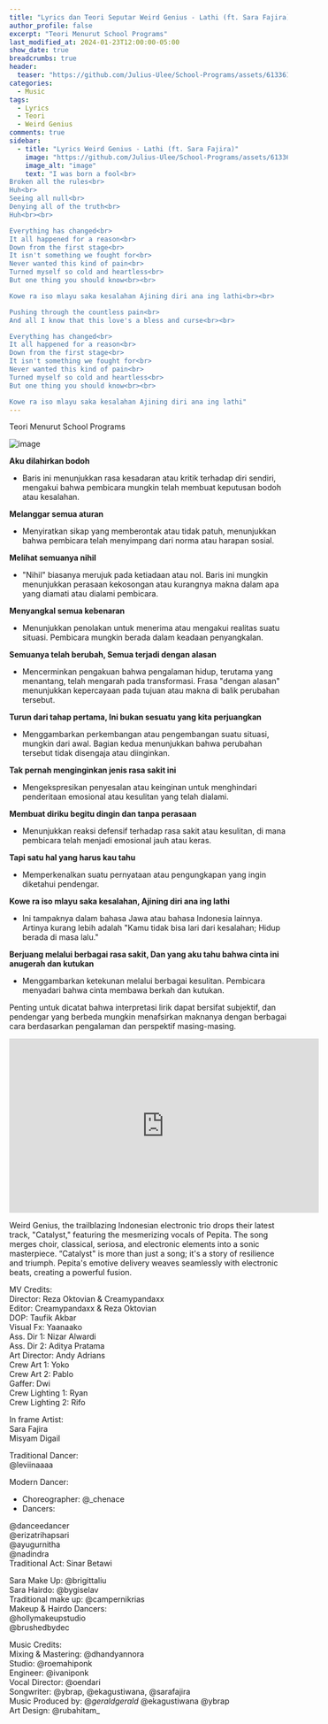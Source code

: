 ```yaml
---
title: "Lyrics dan Teori Seputar Weird Genius - Lathi (ft. Sara Fajira)"
author_profile: false
excerpt: "Teori Menurut School Programs"
last_modified_at: 2024-01-23T12:00:00-05:00
show_date: true
breadcrumbs: true
header:
  teaser: "https://github.com/Julius-Ulee/School-Programs/assets/61336116/e60f4265-f745-4177-895e-bb10a3762eb8"
categories:
  - Music
tags:
  - Lyrics
  - Teori
  - Weird Genius
comments: true
sidebar:
  - title: "Lyrics Weird Genius - Lathi (ft. Sara Fajira)"
    image: "https://github.com/Julius-Ulee/School-Programs/assets/61336116/e60f4265-f745-4177-895e-bb10a3762eb8"
    image_alt: "image"
    text: "I was born a fool<br>
Broken all the rules<br>
Huh<br>
Seeing all null<br>
Denying all of the truth<br>
Huh<br><br>

Everything has changed<br>
It all happened for a reason<br>
Down from the first stage<br>
It isn't something we fought for<br>
Never wanted this kind of pain<br>
Turned myself so cold and heartless<br>
But one thing you should know<br><br>

Kowe ra iso mlayu saka kesalahan Ajining diri ana ing lathi<br><br>

Pushing through the countless pain<br>
And all I know that this love's a bless and curse<br><br>

Everything has changed<br>
It all happened for a reason<br>
Down from the first stage<br>
It isn't something we fought for<br>
Never wanted this kind of pain<br>
Turned myself so cold and heartless<br>
But one thing you should know<br><br>

Kowe ra iso mlayu saka kesalahan Ajining diri ana ing lathi"
---
```


Teori Menurut School Programs

![image](https://github.com/Julius-Ulee/School-Programs/assets/61336116/b5c19b88-1254-495a-814e-e8e2cfc7f1d9)

**Aku dilahirkan bodoh**

- Baris ini menunjukkan rasa kesadaran atau kritik terhadap diri sendiri, mengakui bahwa pembicara mungkin telah membuat keputusan bodoh atau kesalahan.

**Melanggar semua aturan**

- Menyiratkan sikap yang memberontak atau tidak patuh, menunjukkan bahwa pembicara telah menyimpang dari norma atau harapan sosial.

**Melihat semuanya nihil**

- "Nihil" biasanya merujuk pada ketiadaan atau nol. Baris ini mungkin menunjukkan perasaan kekosongan atau kurangnya makna dalam apa yang diamati atau dialami pembicara.

**Menyangkal semua kebenaran**

- Menunjukkan penolakan untuk menerima atau mengakui realitas suatu situasi. Pembicara mungkin berada dalam keadaan penyangkalan.

**Semuanya telah berubah, Semua terjadi dengan alasan**

- Mencerminkan pengakuan bahwa pengalaman hidup, terutama yang menantang, telah mengarah pada transformasi. Frasa "dengan alasan" menunjukkan kepercayaan pada tujuan atau makna di balik perubahan tersebut.

**Turun dari tahap pertama, Ini bukan sesuatu yang kita perjuangkan**

- Menggambarkan perkembangan atau pengembangan suatu situasi, mungkin dari awal. Bagian kedua menunjukkan bahwa perubahan tersebut tidak disengaja atau diinginkan.

**Tak pernah menginginkan jenis rasa sakit ini**

- Mengekspresikan penyesalan atau keinginan untuk menghindari penderitaan emosional atau kesulitan yang telah dialami.

**Membuat diriku begitu dingin dan tanpa perasaan**

- Menunjukkan reaksi defensif terhadap rasa sakit atau kesulitan, di mana pembicara telah menjadi emosional jauh atau keras.

**Tapi satu hal yang harus kau tahu**

- Memperkenalkan suatu pernyataan atau pengungkapan yang ingin diketahui pendengar.

**Kowe ra iso mlayu saka kesalahan, Ajining diri ana ing lathi**

- Ini tampaknya dalam bahasa Jawa atau bahasa Indonesia lainnya. Artinya kurang lebih adalah "Kamu tidak bisa lari dari kesalahan; Hidup berada di masa lalu."

**Berjuang melalui berbagai rasa sakit, Dan yang aku tahu bahwa cinta ini anugerah dan kutukan**

- Menggambarkan ketekunan melalui berbagai kesulitan. Pembicara menyadari bahwa cinta membawa berkah dan kutukan.

Penting untuk dicatat bahwa interpretasi lirik dapat bersifat subjektif, dan pendengar yang berbeda mungkin menafsirkan maknanya dengan berbagai cara berdasarkan pengalaman dan perspektif masing-masing.

<iframe width="560" height="315" src="https://www.youtube.com/embed/8uy7G2JXVSA?si=i3b1C_FQXPChxZgr" title="YouTube video player" frameborder="0" allow="accelerometer; autoplay; clipboard-write; encrypted-media; gyroscope; picture-in-picture; web-share" allowfullscreen></iframe>

Weird Genius, the trailblazing Indonesian electronic trio drops their latest track, "Catalyst," featuring the mesmerizing vocals of Pepita. The song merges choir, classical, seriosa, and electronic elements into a sonic masterpiece. “Catalyst" is more than just a song; it's a story of resilience and triumph. Pepita's emotive delivery weaves seamlessly with electronic beats, creating a powerful fusion.

MV Credits:<br>
Director: Reza Oktovian & Creamypandaxx<br>
Editor: Creamypandaxx & Reza Oktovian<br>
DOP: Taufik Akbar<br>
Visual Fx: Yaanaako<br>
Ass. Dir 1: Nizar Alwardi<br>
Ass. Dir 2: Aditya Pratama<br>
Art Director: Andy Adrians<br>
Crew Art 1: Yoko<br>
Crew Art 2: Pablo<br>
Gaffer: Dwi<br>
Crew Lighting 1: Ryan<br>
Crew Lighting 2: Rifo<br>

In frame Artist:<br> 
Sara Fajira<br>
Misyam Digail<br>

Traditional Dancer:<br>
@leviinaaaa<br>

Modern Dancer:<br>
- Choreographer: @_chenace
- Dancers:

@danceedancer<br>
@erizatrihapsari<br>
@ayugurnitha<br>
@nadindra<br>
Traditional Act: Sinar Betawi<br>

Sara Make Up: @brigittaliu<br>
Sara Hairdo: @bygiselav<br>
Traditional make up: @campernikrias<br>
Makeup & Hairdo Dancers:<br>
@hollymakeupstudio<br>
@brushedbydec<br>

Music Credits:<br>
Mixing & Mastering: @dhandyannora<br>
Studio: @roemahiponk<br>
Engineer: @ivaniponk<br>
Vocal Director: @oendari<br>
Songwriter: @ybrap, @ekagustiwana, @sarafajira <br>
Music Produced by: @_geraldgerald_ @ekagustiwana @ybrap<br>
Art Design: @rubahitam_<br>

